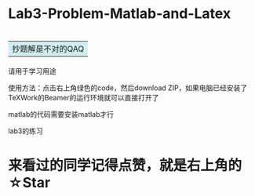 # Lab3-Problem-Matlab-and-Latex

# <table><tr><td bgcolor=#D1EEEE>抄题解是不对的QAQ</td></tr></table>

请用于学习用途

使用方法：点击右上角绿色的code，然后download ZIP，如果电脑已经安装了TeXWork的Beamer的运行环境就可以直接打开了

matlab的代码需要安装matlab才行


lab3的练习

# 来看过的同学记得点赞，就是右上角的☆Star
